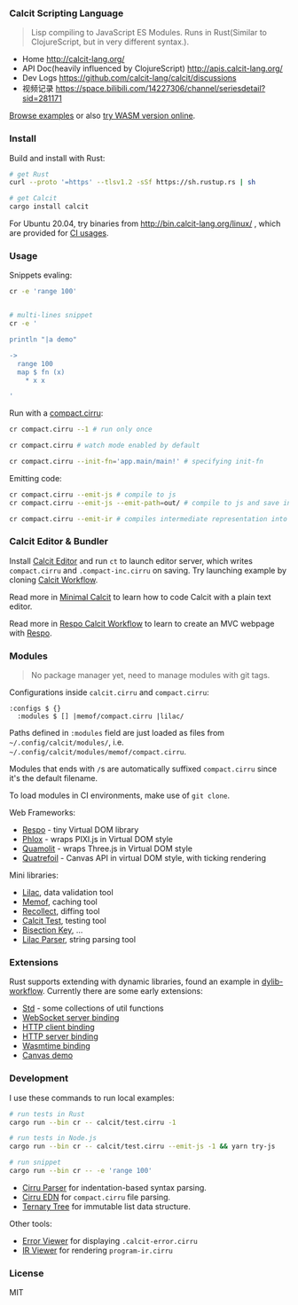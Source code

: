 ### Calcit Scripting Language

> Lisp compiling to JavaScript ES Modules. Runs in Rust(Similar to ClojureScript, but in very different syntax.).

- Home http://calcit-lang.org/
- API Doc(heavily influenced by ClojureScript) http://apis.calcit-lang.org/
- Dev Logs https://github.com/calcit-lang/calcit/discussions
- 视频记录 https://space.bilibili.com/14227306/channel/seriesdetail?sid=281171

[Browse examples](https://github.com/calcit-lang/calcit/tree/main/calcit) or also [try WASM version online](https://github.com/calcit-lang/calcit-wasm-play).

### Install

Build and install with Rust:

```bash
# get Rust
curl --proto '=https' --tlsv1.2 -sSf https://sh.rustup.rs | sh

# get Calcit
cargo install calcit
```

For Ubuntu 20.04, try binaries from http://bin.calcit-lang.org/linux/ , which are provided for [CI usages](https://github.com/calcit-lang/respo-calcit-workflow/blob/main/.github/workflows/upload.yaml#L28-L37).

### Usage

Snippets evaling:

```bash
cr -e 'range 100'


# multi-lines snippet
cr -e '

println "|a demo"

->
  range 100
  map $ fn (x)
    * x x

'
```

Run with a [compact.cirru](https://github.com/calcit-lang/lilac/blob/master/compact.cirru):

```bash
cr compact.cirru --1 # run only once

cr compact.cirru # watch mode enabled by default

cr compact.cirru --init-fn='app.main/main!' # specifying init-fn
```

Emitting code:

```bash
cr compact.cirru --emit-js # compile to js
cr compact.cirru --emit-js --emit-path=out/ # compile to js and save in `out/`

cr compact.cirru --emit-ir # compiles intermediate representation into program-ir.cirru
```

### Calcit Editor & Bundler

Install [Calcit Editor](https://github.com/calcit-lang/editor) and run `ct` to launch editor server,
which writes `compact.cirru` and `.compact-inc.cirru` on saving. Try launching example by cloning [Calcit Workflow](https://github.com/calcit-lang/calcit-workflow).

Read more in [Minimal Calcit](https://github.com/calcit-lang/minimal-calcit/blob/main/README.md) to learn how to code Calcit with a plain text editor.

Read more in [Respo Calcit Workflow](https://github.com/calcit-lang/respo-calcit-workflow) to learn to create an MVC webpage with [Respo](http://respo-mvc.org/).

### Modules

> No package manager yet, need to manage modules with git tags.

Configurations inside `calcit.cirru` and `compact.cirru`:

```cirru
:configs $ {}
  :modules $ [] |memof/compact.cirru |lilac/
```

Paths defined in `:modules` field are just loaded as files from `~/.config/calcit/modules/`,
i.e. `~/.config/calcit/modules/memof/compact.cirru`.

Modules that ends with `/`s are automatically suffixed `compact.cirru` since it's the default filename.

To load modules in CI environments, make use of `git clone`.

Web Frameworks:

- [Respo](https://github.com/Respo/respo.calcit) - tiny Virtual DOM library
- [Phlox](https://github.com/Phlox-GL/phlox) - wraps PIXI.js in Virtual DOM style
- [Quamolit](https://github.com/Quamolit/quamolit.calcit/) - wraps Three.js in Virtual DOM style
- [Quatrefoil](https://github.com/Quatrefoil-GL/quatrefoil) - Canvas API in virtual DOM style, with ticking rendering

Mini libraries:

- [Lilac](https://github.com/calcit-lang/lilac), data validation tool
- [Memof](https://github.com/calcit-lang/memof), caching tool
- [Recollect](https://github.com/calcit-lang/recollect), diffing tool
- [Calcit Test](https://github.com/calcit-lang/calcit-test), testing tool
- [Bisection Key](https://github.com/calcit-lang/bisection-key), ...
- [Lilac Parser](https://github.com/calcit-lang/lilac-parser), string parsing tool

### Extensions

Rust supports extending with dynamic libraries, found an example in [dylib-workflow](https://github.com/calcit-lang/dylib-workflow). Currently there are some early extensions:

- [Std](https://github.com/calcit-lang/calcit.std) - some collections of util functions
- [WebSocket server binding](https://github.com/calcit-lang/calcit-wss)
- [HTTP client binding](https://github.com/calcit-lang/calcit-fetch)
- [HTTP server binding](https://github.com/calcit-lang/calcit-http)
- [Wasmtime binding](https://github.com/calcit-lang/calcit_wasmtime)
- [Canvas demo](https://github.com/calcit-lang/calcit-paint)

### Development

I use these commands to run local examples:

```bash
# run tests in Rust
cargo run --bin cr -- calcit/test.cirru -1

# run tests in Node.js
cargo run --bin cr -- calcit/test.cirru --emit-js -1 && yarn try-js

# run snippet
cargo run --bin cr -- -e 'range 100'
```

- [Cirru Parser](https://github.com/Cirru/parser.rs) for indentation-based syntax parsing.
- [Cirru EDN](https://github.com/Cirru/cirru-edn.rs) for `compact.cirru` file parsing.
- [Ternary Tree](https://github.com/calcit-lang/ternary-tree.rs) for immutable list data structure.

Other tools:

- [Error Viewer](https://github.com/calcit-lang/calcit-error-viewer) for displaying `.calcit-error.cirru`
- [IR Viewer](https://github.com/calcit-lang/calcit-ir-viewer) for rendering `program-ir.cirru`

### License

MIT
